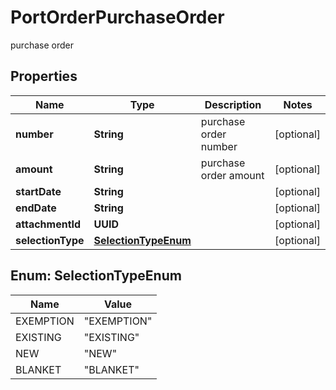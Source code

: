 

# PortOrderPurchaseOrder

purchase order

## Properties

| Name | Type | Description | Notes |
|------------ | ------------- | ------------- | -------------|
|**number** | **String** | purchase order number |  [optional] |
|**amount** | **String** | purchase order amount |  [optional] |
|**startDate** | **String** |  |  [optional] |
|**endDate** | **String** |  |  [optional] |
|**attachmentId** | **UUID** |  |  [optional] |
|**selectionType** | [**SelectionTypeEnum**](#SelectionTypeEnum) |  |  [optional] |



## Enum: SelectionTypeEnum

| Name | Value |
|---- | -----|
| EXEMPTION | &quot;EXEMPTION&quot; |
| EXISTING | &quot;EXISTING&quot; |
| NEW | &quot;NEW&quot; |
| BLANKET | &quot;BLANKET&quot; |



